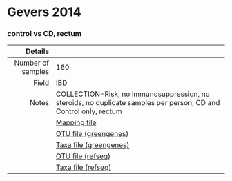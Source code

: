 # Gevers 2014

### control vs CD, rectum


| Details        |             |
| -------------: |-------------|
| Number of samples | 160
| Field | IBD
| Notes | COLLECTION=Risk, no immunosuppression, no steroids, no duplicate samples per person, CD and Control only, rectum
| | [Mapping file]()
| | [OTU file (greengenes)](https://www.dropbox.com/s/p9h4wcys5m3ldju/otutable.txt?dl=0)
| | [Taxa file (greengenes)](https://www.dropbox.com/s/p9h4wcys5m3ldju/otutable.txt?dl=0)
| | [OTU file (refseq)](https://www.dropbox.com/s/p9h4wcys5m3ldju/otutable.txt?dl=0)
| | [Taxa file (refseq)](https://www.dropbox.com/s/p9h4wcys5m3ldju/otutable.txt?dl=0)